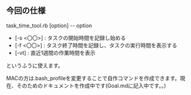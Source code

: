 ## 今回の仕様
task_time_tool.rb [option]
-- option
- [-s <〇〇>] : タスクの開始時間を記録し始める
- [-f <〇〇>] : タスク終了時間を記録し、タスクの実行時間を表示する
- [-vt] : 直近1週間の作業時間を表示

というふうに使えます。


MACの方は.bash_profileを変更することで自作コマンドを作成できます。現在、そのためのドキュメントを作成中です(Goal.mdに記入中です。。)

